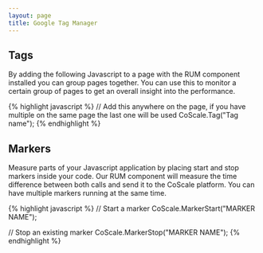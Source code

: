 ```yaml
---
layout: page
title: Google Tag Manager
---
```


## Tags
By adding the following Javascript to a page with the RUM component installed you can group pages together. You can use this to monitor a certain group of pages to get an overall insight into the performance. 

{% highlight javascript %}
// Add this anywhere on the page, if you have multiple on the same page the last one will be used
CoScale.Tag("Tag name");
{% endhighlight %}

## Markers
Measure parts of your Javascript application by placing start and stop markers inside your code. Our RUM component will measure the time difference between both calls and send it to the CoScale platform. You can have multiple markers running at the same time.

{% highlight javascript %}
// Start a marker
CoScale.MarkerStart("MARKER NAME");

// Stop an existing marker
CoScale.MarkerStop("MARKER NAME");
{% endhighlight %}
